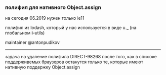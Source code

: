 ### полифил для нативного Object.assign
на сегодня 06.2019 нужен только ie11

полифил из lodash, который у нас используется в виде u._ (на глобальном i-utils)

maintainer @antonpudikov


-----------------------------------------------------------------
задача на удаление полифила DIRECT-98268 после того, 
как в списоке поддерживемых браузеров останутся только те, которые имеют нативную поддержку Object.assign
